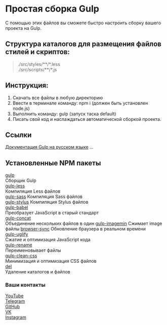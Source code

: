 # Простая сборка Gulp
С помощью этих файлов вы сможете быстро настроить сборку вашего проекта на Gulp.

## Структура каталогов для размещения файлов стилей и скриптов:
>./src/styles/\*\*/\*.less  
>./src/scripts/\*\*/\*.js

## Инструкция:
1. Скачать все файлы в любую директорию
2. Ввести в терминале команду: npm i (должен быть установлен node.js)
3. Выполнить команду: gulp (запуск таска default)
4. Писать свой код и наслаждаться автоматической сборкой проекта.

## Ссылки
[Документация Gulp на русском языке](https://github.com/)
...

## Установленные  NPM пакеты
[gulp](https://www.npmjs.com/package/gulp)   
Сборщик Gulp  
[gulp-less](https://www.npmjs.com/package/gulp-less)   
Компиляция Less файлов  
[gulp-sass](https://www.npmjs.com/package/gulp-sass)
Компиляция Sass файлов  
[gulp-stylus](https://www.npmjs.com/package/gulp-stylus)
Компиляция Stylus файлов    
[gulp-babel](https://www.npmjs.com/package/gulp-babel)  
Преобразует JavaScript в старый стандарт  
[gulp-concat](https://www.npmjs.com/package/gulp-concat)  
Объединение нескольких файлов в один
[gulp-imagemin](https://www.npmjs.com/package/gulp-imagemin)
Сжимает image файлы
[browser-sync](https://www.npmjs.com/package/browser-sync)
Обновление браузера в реальном времени   
[gulp-uglify](https://www.npmjs.com/package/gulp-uglify)  
Сжатие и оптимизация JavaScript кода  
[gulp-rename](https://www.npmjs.com/package/gulp-rename)  
Переименовывает файлы  
[gulp-clean-css](https://www.npmjs.com/package/gulp-clean-css)  
Минимизация и оптимизация CSS файлов  
[del](https://www.npmjs.com/package/del)  
Удаление каталогов и файлов  

### Ваши контакты
[YouTube](https://www.youtube.com/.......)  
[Telegram](https://t.me/......)  
[GitHub](https://github.com/.....)  
[VK](https://vk.com/......)  
[Instagram](https://instagram.com/.....)  

